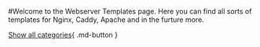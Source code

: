 #Welcome to the Webserver Templates page.
Here you can find all sorts of templates for Nginx, Caddy, Apache and in the furture more.

[Show all categories](docs/category.md){ .md-button }
